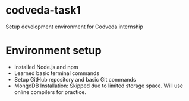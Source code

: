 # codveda-task1
Setup development environment for Codveda internship

# Environment setup
- Installed Node.js and npm
- Learned basic terminal commands
- Setup GitHub repository and basic Git commands
- MongoDB Installation: Skipped due to limited storage space. Will use online compilers for practice.
